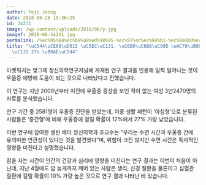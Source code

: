```yaml
---
author: Yeji Jeong
date: 2018-06-26 15:36:25
id: 34231
image: /wp-content/uploads/2018/06/y.jpg
imagef: 2018-06-34231.jpg
permalink: /%ec%95%84%ec%b9%a8%ed%98%95-%ec%97%ac%ec%84%b1-%ec%9a%b0%ec%9a%b8%ec%a6%9d-%ea%b1%b8%eb%a6%b4-%ea%b0%80%eb%8a%a5%ec%84%b1-27-%eb%82%ae%ec%95%84/
title: "\uC544\uCE68\uD615 \uC5EC\uC131, \uC6B0\uC6B8\uC99D \uAC78\uB9B4 \uAC00\uB2A5\
  \uC131 27% \uB0AE\uC544"
---
```


마켓워치는 엊그제 정신의학연구저널에 게재된 연구 결과를 인용해 일찍 일어나는 것이 우울증 예방에 도움이 되는 것으로 나타났다고 전했습니다.

이 연구는 지난 2009년부터 이전에 우울증 증상을 보인 적이 없는 여성 3만2470명의 자료를 분석했습니다.

연구 기간 중 2581명이 우울증 진단을 받았는데, 이중 생활 패턴이 ‘아침형’으로 분류된 사람들은 ‘중간형’에 비해 우울증에 걸릴 확률이 12%에서 27% 가량 낮았습니다.

이번 연구에 참여한 셀린 베터 정신의학과 조교수는 “우리는 수면 시간과 우울증 간에 유의미한 연관성이 있다는 것을 발견했다”며, 위험이 크진 않지만 수면 시간은 독자적인 영향을 미친다고 설명했습니다.

잠을 자는 시간이 인간의 건강과 심리에 영향을 미친다는 연구 결과는 이번이 처음이 아닌데, 지난 4월에도 밤 늦게까지 깨어 있는 사람은 생리, 신경 질환을 물론이고 심혈관 질환에 걸릴 확률이 10% 가량 높은 것으로 연구 결과 나타난 바 있습니다.